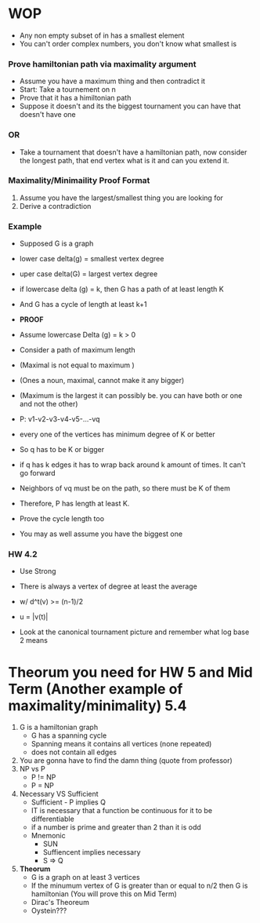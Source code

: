 # WOP
* Any non empty subset of in has a smallest element
* You can't order complex numbers, you don't know what smallest is


### Prove hamiltonian path via maximality argument
* Assume you have a maximum thing and then contradict it
* Start: Take a tournement on n
* Prove that it has a himiltonian path
* Suppose it doesn't and its the biggest tournament you can have that doesn't have one


### OR
* Take a tournament that doesn't have a hamiltonian path, now consider the longest path, that end vertex what is it and can you extend it. 

### Maximality/Minimaility Proof Format
1. Assume you have the largest/smallest thing you are looking for
2. Derive a contradiction



### Example
* Supposed G is a graph
* lower case delta(g) = smallest vertex degree
* uper case delta(G) = largest vertex degree

* if lowercase delta (g) = k, then G has a path of at least length K
* And G has a cycle of length at least k+1


* **PROOF**
* Assume lowercase Delta (g) = k > 0
* Consider a path of maximum length
* (Maximal is not equal to maximum )
* (Ones a noun, maximal, cannot make it any bigger)
* (Maximum is the largest it can possibly be. you can have both or one and not the other)
* P: v1-v2-v3-v4-v5-...-vq 
* every one of the vertices has minimum degree of K or better
* So q has to be K or bigger
* if q has k edges it has to wrap back around k amount of times. It can't go forward
* Neighbors of vq must be on the path, so there must be K of them
* Therefore, P has length at least K. 
* Prove the cycle length too
* You may as well assume you have the biggest one


### HW 4.2
* Use Strong
* There is always a vertex of degree at least the average
* w/ d^t(v) >= (n-1)/2
* u = |v(t)|

* Look at the canonical tournament picture and remember what log base 2 means


# Theorum you need for HW 5 and Mid Term (Another example of maximality/minimality) 5.4

1. G is a hamiltonian graph
	* G has a spanning cycle 
	* Spanning means it contains all vertices (none repeated)
	* does not contain all edges
2. You are gonna have to find the damn thing (quote from professor)
3. NP vs P
	* P != NP
	* P = NP
4. Necessary VS Sufficient
	* Sufficient - P implies Q
	* IT is necessary that a function be continuous for it to be differentiable 
	* if a number is prime and greater than 2 than it is odd
	* Mnemonic
		* SUN
		* Suffiencent implies necessary
		* S => Q
5. **Theorum**
	* G is a graph on at least 3 vertices
	* If the minumum vertex of G is greater than or equal to n/2 then G is hamiltonian (You will prove this on Mid Term)
	* Dirac's Theoreum
	* Oystein???
	 

	
